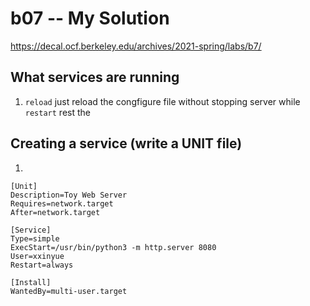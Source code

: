 # b07 -- My Solution
https://decal.ocf.berkeley.edu/archives/2021-spring/labs/b7/

## What services are running
1. `reload` just reload the congfigure file without stopping server while `restart` rest the 

## Creating a service (write a UNIT file)
1. 
```
[Unit]
Description=Toy Web Server
Requires=network.target
After=network.target

[Service]
Type=simple
ExecStart=/usr/bin/python3 -m http.server 8080
User=xxinyue
Restart=always

[Install]
WantedBy=multi-user.target
```

